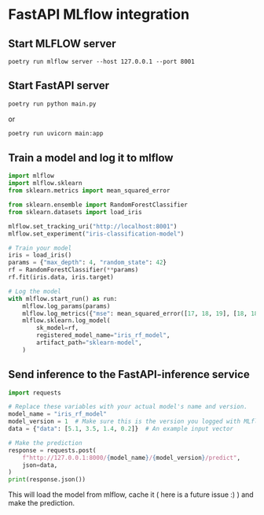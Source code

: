 # FastAPI MLflow integration


## Start MLFLOW server
```
poetry run mlflow server --host 127.0.0.1 --port 8001
```


## Start FastAPI server
```bash
poetry run python main.py
```
or
```bash
poetry run uvicorn main:app
```

## Train a model and log it to mlflow
```python
import mlflow
import mlflow.sklearn
from sklearn.metrics import mean_squared_error

from sklearn.ensemble import RandomForestClassifier
from sklearn.datasets import load_iris

mlflow.set_tracking_uri("http://localhost:8001")
mlflow.set_experiment("iris-classification-model")

# Train your model
iris = load_iris()
params = {"max_depth": 4, "random_state": 42}
rf = RandomForestClassifier(**params)
rf.fit(iris.data, iris.target)

# Log the model
with mlflow.start_run() as run:
    mlflow.log_params(params)
    mlflow.log_metrics({"mse": mean_squared_error([17, 18, 19], [18, 18, 18])})
    mlflow.sklearn.log_model(
        sk_model=rf,
        registered_model_name="iris_rf_model",
        artifact_path="sklearn-model",
    )
```

## Send inference to the FastAPI-inference service
```python
import requests

# Replace these variables with your actual model's name and version.
model_name = "iris_rf_model"
model_version = 1  # Make sure this is the version you logged with MLflow
data = {"data": [5.1, 3.5, 1.4, 0.2]}  # An example input vector

# Make the prediction
response = requests.post(
    f"http://127.0.0.1:8000/{model_name}/{model_version}/predict",
    json=data,
)
print(response.json())
```

This will load the model from mlflow, cache it ( here is a future issue :) ) and make the prediction.

